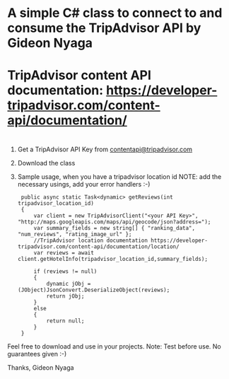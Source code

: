 #
#	A simple C# class to connect to and consume the TripAdvisor API by Gideon Nyaga
#	TripAdvisor content API documentation: https://developer-tripadvisor.com/content-api/documentation/
#
1. Get a TripAdvisor API Key from contentapi@tripadvisor.com
2. Download the class
3. Sample usage, when you have a tripadvisor location id
	NOTE: add the necessary usings, add your error handlers :-)
	
        public async static Task<dynamic> getReviews(int tripadvisor_location_id)
        {
            var client = new TripAdvisorClient("<your API Key>", "http://maps.googleapis.com/maps/api/geocode/json?address=");
            var summary_fields = new string[] { "ranking_data", "num_reviews", "rating_image_url" };
            //TripAdvisor location documentation https://developer-tripadvisor.com/content-api/documentation/location/
            var reviews = await client.getHotelInfo(tripadvisor_location_id,summary_fields);

            if (reviews != null)
            {
                dynamic jObj = (JObject)JsonConvert.DeserializeObject(reviews);
                return jObj;
            }
            else
            {
                return null;
            }
        }
		
Feel free to download and use in your projects.
Note: Test before use. No guarantees given :-)

Thanks,
Gideon Nyaga
